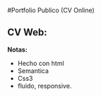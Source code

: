 #Portfolio Publico (CV Online)
## CV Web:

**Notas:**
- Hecho con html
- Semantica
- Css3
- fluido, responsive.






